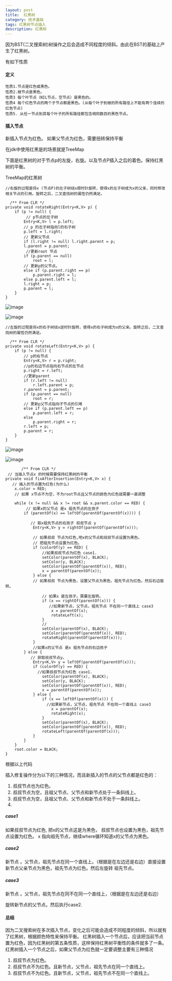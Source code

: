 ```yaml
---
layout: post
title:  红黑树
category: 技术基础
tags: 红黑树节点插入
description: 红黑树
---
```



因为BST(二叉搜索树)树操作之后会造成不同程度的倾斜。由此在BST的基础上产生了红黑树。

有如下性质


#### 定义
    
    
    
    性质1.节点是红色或黑色。
    性质2.根节点是黑色。
    性质3 每个叶节点（NIL节点，空节点）是黑色的。
    性质4 每个红色节点的两个子节点都是黑色。(从每个叶子到根的所有路径上不能有两个连续的红色节点)
    性质5. 从任一节点到其每个叶子的所有路径都包含相同数目的黑色节点。
    
    
    
#### 插入节点


新插入节点为红色。
如果父节点为红色，需要扭转保持平衡

在jdk中使用红黑是的场景就是TreeMap

下面是红黑树的对于节点p的左旋，右旋。以及节点P插入之后的着色。保持红黑树的平衡。

 TreeMap的红黑树

 
    
    //右旋的过程是将x (节点P)的左子树绕x顺时针旋转，使得x的左子树成为x的父亲，同时修改相关节点的引用。旋转之后，二叉查找树的属性仍然满足。
    
      /** From CLR */
    private void rotateRight(Entry<K,V> p) {
        if (p != null) {
             // p节点的左子树
            Entry<K,V> l = p.left;
            // p 的左子树指向l的右子树
            p.left = l.right;
            // 更新父节点
            if (l.right != null) l.right.parent = p;
            l.parent = p.parent;
             //更新root 节点
            if (p.parent == null)
                root = l;
            // 更新p的父节点。    
            else if (p.parent.right == p)
                p.parent.right = l;
            else p.parent.left = l;
            l.right = p;
            p.parent = l;
        }
    }
    

![image](http://7x00ae.com1.z0.glb.clouddn.com/%E4%BA%8C%E5%8F%89%E6%A0%91%E5%8F%B3%E6%97%8B.jpg)

![image](http://7x00ae.com1.z0.glb.clouddn.com/%E4%B8%8D%E5%9C%A8%E7%9B%B4%E7%BA%BF%E5%8F%B3%E8%BD%AC.jpg)
    
    
    


    //左旋的过程是将x的右子树绕x逆时针旋转，使得x的右子树成为x的父亲。旋转之后，二叉查找树的属性仍然满足。
    
      /** From CLR */
    private void rotateLeft(Entry<K,V> p) {
        if (p != null) {
            // p的右节点
            Entry<K,V> r = p.right;
            //p的右边节点指向右节点的左节点
            p.right = r.left;
            //更新parent
            if (r.left != null)
                r.left.parent = p;
            r.parent = p.parent;
            if (p.parent == null)
                root = r;
            // 更新p父节点指向子节点的引用    
            else if (p.parent.left == p)
                p.parent.left = r;
            else
                p.parent.right = r;
            r.left = p;
            p.parent = r;
        }
    }
    



![image](http://7x00ae.com1.z0.glb.clouddn.com/%E4%BA%8C%E5%8F%89%E6%A0%91%E5%B7%A6%E6%97%8B.jpg)





![image](http://7x00ae.com1.z0.glb.clouddn.com/%E4%B8%8D%E5%9C%A8%E7%9B%B4%E7%BA%BF%E5%B7%A6%E8%BD%AC.jpg)







    
           /** From CLR */
     // 当插入节点x 的时候需要保持红黑树的平衡
    private void fixAfterInsertion(Entry<K,V> x) {
       // 插入的节点置为红色(为什么)
        x.color = RED;
        // 如果 x节点不为空，不为root节点且父节点的颜色为红色就需要一直调整
        
        while (x != null && x != root && x.parent.color == RED) {
             // 如果x的父节点 是x 祖先节点的左孩子
            if (parentOf(x) == leftOf(parentOf(parentOf(x)))) {
            
               // 取x祖先节点的右孩子 叔叔节点 y      
                Entry<K,V> y = rightOf(parentOf(parentOf(x)));
        
                // 如果叔叔 节点为红色,吧x的父节点和叔叔节点设置为黑色。
                // 把祖先节点设置为红色。
                if (colorOf(y) == RED) {
                    //如果叔叔节点为红色 case1.
                    setColor(parentOf(x), BLACK);
                    setColor(y, BLACK);
                    setColor(parentOf(parentOf(x)), RED);
                    x = parentOf(parentOf(x));
                } else {
                // 如果叔叔 节点为黑色，设置父节点为黑色，祖先节点为红色。然后右边旋转。
                    
                    // 如果x 是左孩子。需要左旋转。
                    if (x == rightOf(parentOf(x))) {
                       //如果新节点，父节点，祖先节点 不在同一个直线上 case3
                        x = parentOf(x);
                        rotateLeft(x);
                    }
                    // 
                    setColor(parentOf(x), BLACK);
                    setColor(parentOf(parentOf(x)), RED);
                    rotateRight(parentOf(parentOf(x)));
                }
                //如果x的父节点 是x 祖先节点的右边孩子
            } else {
               // 获取叔叔节点y。
                Entry<K,V> y = leftOf(parentOf(parentOf(x)));
                if (colorOf(y) == RED) {
                  //如果叔叔节点为红色 case1.
                    setColor(parentOf(x), BLACK);
                    setColor(y, BLACK);
                    setColor(parentOf(parentOf(x)), RED);
                    x = parentOf(parentOf(x));
                } else {
                    if (x == leftOf(parentOf(x))) {
                      //如果新节点，父节点，祖先节点 不在同一个直线上 case3
                        x = parentOf(x);
                        rotateRight(x);
                    }
                    setColor(parentOf(x), BLACK);
                    setColor(parentOf(parentOf(x)), RED);
                    rotateLeft(parentOf(parentOf(x)));
                }
            }
        }
        root.color = BLACK;
    }
        

根据以上代码

插入修复操作分为以下的三种情况，而且新插入的节点的父节点都是红色的：

1. 叔叔节点也为红色。
2. 叔叔节点为空，且祖父节点、父节点和新节点处于一条斜线上。
3. 叔叔节点为空，且祖父节点、父节点和新节点不处于一条斜线上。
4. 


##### case1

如果叔叔节点为红色, 把x的父节点这是为黑色， 叔叔节点也设置为黑色，祖先节点设置为红色。
x 指向祖先节点，继续where循环知道x的父节点为黑色。

##### case2

新节点 。父节点，祖先节点在同一个直线上。（根据是在左边还是右边）直接设置新节点父亲节点为黑色，祖先节点为红色。然后左旋转 祖先节点。

##### case3
新节点 。父节点，祖先节点在同不在同一个直线上，（根据是在左边还是右边）

旋转新节点的父节点。然后执行case2.


#### 总结

因为二叉搜索树在多次插入节点，变化之后可能会造成不同程度的倾斜，所以就有了红黑树，根据颜色特性来保持平衡。
红黑树插入一个节点后，应该把当前节点置为红色，因为红黑树的第五条性质，这样保持红黑树平衡性的条件就多了一条。
红黑树插入一个节点之后，如果父节点为红色就一定要调整主要有三种情况
1. 叔叔节点为红色。
2. 叔叔节点不为红色。且新节点，父节点，祖先节点在同一个直线上。
3. 叔叔节点不为红色。且新节点，父节点，祖先节点不在同一个直线上。







